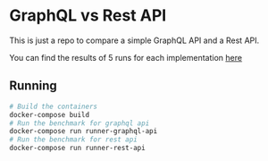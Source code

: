 # GraphQL vs Rest API

This is just a repo to compare a simple GraphQL API and a Rest API.

You can find the results of 5 runs for each implementation [here](./results/readme.md)

## Running

```bash
# Build the containers
docker-compose build
# Run the benchmark for graphql api
docker-compose run runner-graphql-api
# Run the benchmark for rest api
docker-compose run runner-rest-api
```
